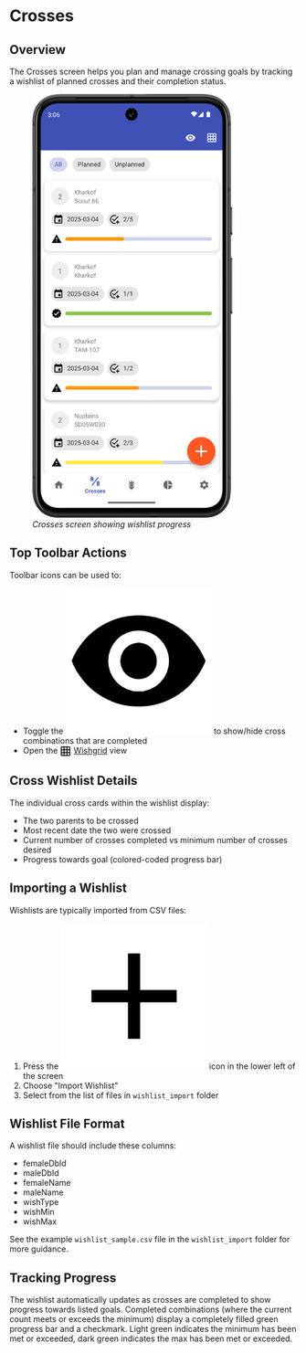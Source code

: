 <link rel="stylesheet" type="text/css" href="_styles/styles.css">

# Crosses

## Overview

The Crosses screen helps you plan and manage crossing goals by tracking a wishlist of planned crosses and their completion status.

<figure class="image">
    <img class="screenshot" src="_static/images/wishlist.png" width="350px">
    <figcaption class="screenshot-caption"><i>Crosses screen showing wishlist progress</i></figcaption>
</figure>

## Top Toolbar Actions

Toolbar icons can be used to:
- Toggle the <img class="icon" src="_static/icons/eye.png"> to show/hide cross combinations that are completed
- Open the <a href="wishgrid.md"><img style="vertical-align: middle;" src="_static/icons/grid.png" width="20px"></a> [Wishgrid](wishgrid.md) view

## Cross Wishlist Details

The individual cross cards within the wishlist display:
- The two parents to be crossed
- Most recent date the two were crossed
- Current number of crosses completed vs minimum number of crosses desired
- Progress towards goal (colored-coded progress bar)

## Importing a Wishlist

Wishlists are typically imported from CSV files:

1. Press the <img class="icon" src="_static/icons/plus.png"> icon in the lower left of the screen
2. Choose "Import Wishlist"
3. Select from the list of files in `wishlist_import` folder

## Wishlist File Format

A wishlist file should include these columns:
- femaleDbId
- maleDbId
- femaleName
- maleName
- wishType
- wishMin
- wishMax

See the example `wishlist_sample.csv` file in the `wishlist_import` folder for more guidance.

## Tracking Progress

The wishlist automatically updates as crosses are completed to show progress towards listed goals. Completed combinations (where the current count meets or exceeds the minimum) display a completely filled green progress bar and a checkmark. Light green indicates the minimum has been met or exceeded, dark green indicates the max has been met or exceeded.